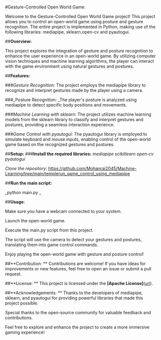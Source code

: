 #Gesture-Controlled Open World Game:

Welcome to the Gesture-Controlled Open World Game project! This project allows you to control an open-world game using posture and gesture recognition. The entire project is implemented in Python, making use of the following libraries: mediapipe, sklearn,open-cv and pyautogui.

##**Overview:**

This project explores the integration of gesture and posture recognition to enhance the user experience in an open-world game. By utilizing computer vision techniques and machine learning algorithms, the player can interact with the game environment using natural gestures and postures.

##**Features:**

###_Gesture Recognition:_ The project employs the mediapipe library to recognize and interpret gestures made by the player using a camera.

###_Posture Recognition: _The player's posture is analyzed using mediapipe to detect specific body positions and movements.

###_Machine Learning with sklearn:_ The project utilizes machine learning models from the sklearn library to classify and interpret gestures and postures, providing a seamless interaction experience.

###_Game Control with pyautogui:_ The pyautogui library is employed to simulate keyboard and mouse inputs, enabling control of the open-world game based on the recognized gestures and postures.

##**Setup:**
###**Install the required libraries:**
_mediapipe
scikitlearn
open-cv
pyautogui_

_Clone the repository:_ https://github.com/Mohanraj2045/Machine-Learning/tree/main/templerun_game_control_using_mediapipe


##**Run the main script:**

_python main.py
_

##**Usage**:

Make sure you have a webcam connected to your system.

Launch the open-world game.

Execute the main.py script from this project.

The script will use the camera to detect your gestures and postures, translating them into game control commands.

Enjoy playing the open-world game with gesture and posture control!

##**Contribution:
**
Contributions are welcome! If you have ideas for improvements or new features, feel free to open an issue or submit a pull request.


##**License:
**
This project is licensed under the **[Apache License]**([url](https://github.com/Mohanraj2045/Machine-Learning/blob/main/LICENSE)).

##**Acknowledgements:
**
Thanks to the developers of mediapipe, sklearn, and pyautogui for providing powerful libraries that made this project possible.

Special thanks to the open-source community for valuable feedback and contributions.

Feel free to explore and enhance the project to create a more immersive gaming experience!
